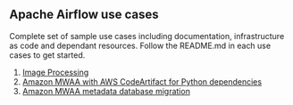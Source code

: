 ## Apache Airflow use cases 

Complete set of sample use cases including documentation, infrastructure as code and dependant resources. Follow the README.md in each use cases to get started.

1. [Image Processing](image-processing)
2. [Amazon MWAA with AWS CodeArtifact for Python dependencies](mwaa-with-codeartifact)
3. [Amazon MWAA metadata database migration](metdata-migration)